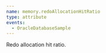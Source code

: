 ```yaml
---
name: memory.redoAllocationHitRatio
type: attribute
events:
  - OracleDatabaseSample
---
```


Redo allocation hit ratio.